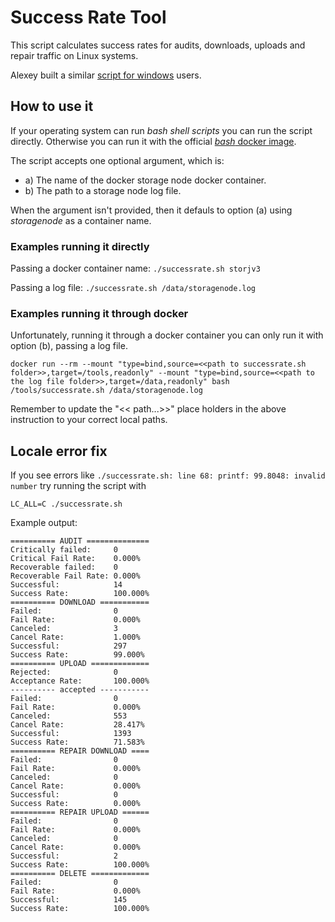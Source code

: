 # Success Rate Tool

This script calculates success rates for audits, downloads, uploads and repair traffic on Linux systems.

Alexey built a similar [script for windows](https://github.com/AlexeyALeonov/success_rate) users.

## How to use it

If your operating system can run _bash shell scripts_ you can run the script directly. Otherwise you can run it with the official [_bash_ docker image](https://hub.docker.com/_/bash).

The script accepts one optional argument, which is:

- a) The name of the docker storage node docker container.
- b) The path to a storage node log file.

When the argument isn't provided, then it defauls to option (a) using _storagenode_ as a container name.

### Examples running it directly

Passing a docker container name: `./successrate.sh storjv3`

Passing a log file: `./successrate.sh /data/storagenode.log`


### Examples running it through docker

Unfortunately, running it through a docker container you can only run it with option (b), passing a log file.

```
docker run --rm --mount "type=bind,source=<<path to successrate.sh folder>>,target=/tools,readonly" --mount "type=bind,source=<<path to the log file folder>>,target=/data,readonly" bash /tools/successrate.sh /data/storagenode.log
```

Remember to update the "<< path...>>" place holders in the above instruction to your correct local paths.


## Locale error fix
If you see errors like `./successrate.sh: line 68: printf: 99.8048: invalid number` try running the script with
```
LC_ALL=C ./successrate.sh
```

Example output:
```
========== AUDIT ==============
Critically failed:     0
Critical Fail Rate:    0.000%
Recoverable failed:    0
Recoverable Fail Rate: 0.000%
Successful:            14
Success Rate:          100.000%
========== DOWNLOAD ===========
Failed:                0
Fail Rate:             0.000%
Canceled:              3
Cancel Rate:           1.000%
Successful:            297
Success Rate:          99.000%
========== UPLOAD =============
Rejected:              0
Acceptance Rate:       100.000%
---------- accepted -----------
Failed:                0
Fail Rate:             0.000%
Canceled:              553
Cancel Rate:           28.417%
Successful:            1393
Success Rate:          71.583%
========== REPAIR DOWNLOAD ====
Failed:                0
Fail Rate:             0.000%
Canceled:              0
Cancel Rate:           0.000%
Successful:            0
Success Rate:          0.000%
========== REPAIR UPLOAD ======
Failed:                0
Fail Rate:             0.000%
Canceled:              0
Cancel Rate:           0.000%
Successful:            2
Success Rate:          100.000%
========== DELETE =============
Failed:                0
Fail Rate:             0.000%
Successful:            145
Success Rate:          100.000%
```
